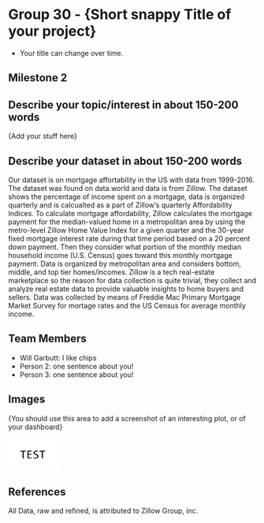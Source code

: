 # Group 30 - {Short snappy Title of your project}

- Your title can change over time.

## Milestone 2

## Describe your topic/interest in about 150-200 words

{Add your stuff here}

## Describe your dataset in about 150-200 words

Our dataset is on mortgage affortability in the US with data from 1999-2016. The dataset was found on data.world and data is from Zillow. The dataset shows the percentage of income spent on a mortgage, data is organized quarterly and is calcualted as a part of Zillow’s quarterly Affordability Indices. To calculate mortgage affordability, Zillow calculates the mortgage payment for the median-valued home in a metropolitan area by using the metro-level Zillow Home Value Index for a given quarter and the 30-year fixed mortgage interest rate during that time period based on a 20 percent down payment. Then they consider what portion of the monthly median household income (U.S. Census) goes toward this monthly mortgage payment. Data is organized by metropolitan area and considers bottom, middle, and top tier homes/incomes. Zillow is a tech real-estate marketplace so the reason for data collection is quite trivial, they collect and analyze real estate data to provide valuable insights to home buyers and sellers. Data was collected by means of Freddie Mac Primary Mortgage Market Survey for mortage rates and the US Census for average monthly income. 

## Team Members

- Will Garbutt: I like chips 
- Person 2: one sentence about you!
- Person 3: one sentence about you!

## Images

{You should use this area to add a screenshot of an interesting plot, or of your dashboard}

<img src ="images/test.png" width="100px">

## References

All Data, raw and refined, is attributed to Zillow Group, inc.




